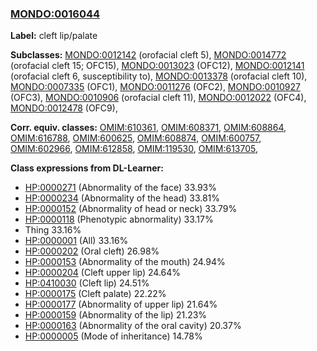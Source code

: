 
### [MONDO:0016044](http://purl.obolibrary.org/obo/MONDO_0016044)
**Label:** cleft lip/palate

**Subclasses:** [MONDO:0012142](http://purl.obolibrary.org/obo/MONDO_0012142) (orofacial cleft 5), [MONDO:0014772](http://purl.obolibrary.org/obo/MONDO_0014772) (orofacial cleft 15; OFC15), [MONDO:0013023](http://purl.obolibrary.org/obo/MONDO_0013023) (OFC12), [MONDO:0012141](http://purl.obolibrary.org/obo/MONDO_0012141) (orofacial cleft 6, susceptibility to), [MONDO:0013378](http://purl.obolibrary.org/obo/MONDO_0013378) (orofacial cleft 10), [MONDO:0007335](http://purl.obolibrary.org/obo/MONDO_0007335) (OFC1), [MONDO:0011276](http://purl.obolibrary.org/obo/MONDO_0011276) (OFC2), [MONDO:0010927](http://purl.obolibrary.org/obo/MONDO_0010927) (OFC3), [MONDO:0010906](http://purl.obolibrary.org/obo/MONDO_0010906) (orofacial cleft 11), [MONDO:0012022](http://purl.obolibrary.org/obo/MONDO_0012022) (OFC4), [MONDO:0012478](http://purl.obolibrary.org/obo/MONDO_0012478) (OFC9), 

**Corr. equiv. classes:** [OMIM:610361](http://purl.obolibrary.org/obo/OMIM_610361), [OMIM:608371](http://purl.obolibrary.org/obo/OMIM_608371), [OMIM:608864](http://purl.obolibrary.org/obo/OMIM_608864), [OMIM:616788](http://purl.obolibrary.org/obo/OMIM_616788), [OMIM:600625](http://purl.obolibrary.org/obo/OMIM_600625), [OMIM:608874](http://purl.obolibrary.org/obo/OMIM_608874), [OMIM:600757](http://purl.obolibrary.org/obo/OMIM_600757), [OMIM:602966](http://purl.obolibrary.org/obo/OMIM_602966), [OMIM:612858](http://purl.obolibrary.org/obo/OMIM_612858), [OMIM:119530](http://purl.obolibrary.org/obo/OMIM_119530), [OMIM:613705](http://purl.obolibrary.org/obo/OMIM_613705), 

**Class expressions from DL-Learner:**

- [HP:0000271](http://purl.obolibrary.org/obo/HP_0000271) (Abnormality of the face) 33.93%
- [HP:0000234](http://purl.obolibrary.org/obo/HP_0000234) (Abnormality of the head) 33.81%
- [HP:0000152](http://purl.obolibrary.org/obo/HP_0000152) (Abnormality of head or neck) 33.79%
- [HP:0000118](http://purl.obolibrary.org/obo/HP_0000118) (Phenotypic abnormality) 33.17%
- Thing 33.16%
- [HP:0000001](http://purl.obolibrary.org/obo/HP_0000001) (All) 33.16%
- [HP:0000202](http://purl.obolibrary.org/obo/HP_0000202) (Oral cleft) 26.98%
- [HP:0000153](http://purl.obolibrary.org/obo/HP_0000153) (Abnormality of the mouth) 24.94%
- [HP:0000204](http://purl.obolibrary.org/obo/HP_0000204) (Cleft upper lip) 24.64%
- [HP:0410030](http://purl.obolibrary.org/obo/HP_0410030) (Cleft lip) 24.51%
- [HP:0000175](http://purl.obolibrary.org/obo/HP_0000175) (Cleft palate) 22.22%
- [HP:0000177](http://purl.obolibrary.org/obo/HP_0000177) (Abnormality of upper lip) 21.64%
- [HP:0000159](http://purl.obolibrary.org/obo/HP_0000159) (Abnormality of the lip) 21.23%
- [HP:0000163](http://purl.obolibrary.org/obo/HP_0000163) (Abnormality of the oral cavity) 20.37%
- [HP:0000005](http://purl.obolibrary.org/obo/HP_0000005) (Mode of inheritance) 14.78%


